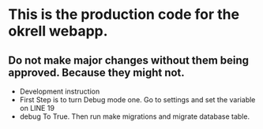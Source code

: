 # This is the production code for the okrell webapp.

## Do not make major changes without them being approved. Because they might not.

+ Development instruction
+ First Step is to turn Debug mode one. Go to settings and set the variable on LINE 19 
+ debug To True. Then run make migrations and migrate database table.

